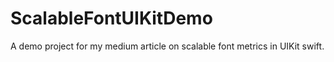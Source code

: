# ScalableFontUIKitDemo
A demo project for my medium article on scalable font metrics in UIKit swift.
